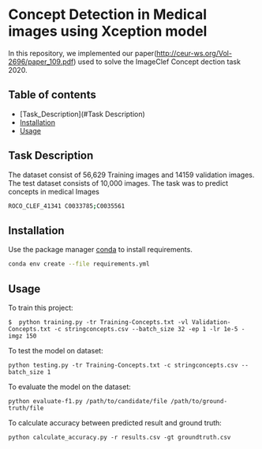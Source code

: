 # Concept Detection in Medical images using Xception model
In this repository, we implemented our paper(http://ceur-ws.org/Vol-2696/paper_109.pdf) used to solve the ImageClef Concept dection task 2020. 

## Table of contents
* [Task_Description](#Task Description)
* [Installation](#Installation)
* [Usage](#Usage)
## Task Description
The dataset consist of 56,629 Training images and 14159 validation images.
The test dataset consists of 10,000 images.
The task was to predict concepts in medical Images
```bash
ROCO_CLEF_41341 C0033785;C0035561
```
## Installation

Use the package manager [conda](https://anaconda.org/anaconda/conda) to install requirements.

```bash
conda env create --file requirements.yml
```

## Usage
To train this project:
```
$  python training.py -tr Training-Concepts.txt -vl Validation-Concepts.txt -c stringconcepts.csv --batch_size 32 -ep 1 -lr 1e-5 -imgz 150
```
To test the model on dataset:
```
python testing.py -tr Training-Concepts.txt -c stringconcepts.csv --batch_size 1
```
To evaluate the model on the dataset:
```
python evaluate-f1.py /path/to/candidate/file /path/to/ground-truth/file
```
To calculate accuracy between predicted result and ground truth:
```
python calculate_accuracy.py -r results.csv -gt groundtruth.csv
```



